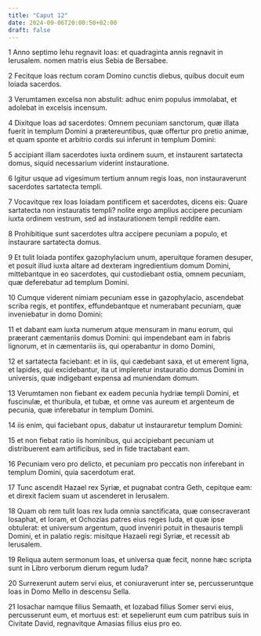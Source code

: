```yaml
---
title: "Caput 12"
date: 2024-09-06T20:00:50+02:00
draft: false
---
```



1 Anno septimo Iehu regnavit Ioas: et quadraginta annis regnavit in Ierusalem. nomen matris eius Sebia de Bersabee.

2 Fecitque Ioas rectum coram Domino cunctis diebus, quibus docuit eum Ioiada sacerdos.

3 Verumtamen excelsa non abstulit: adhuc enim populus immolabat, et adolebat in excelsis incensum.

4 Dixitque Ioas ad sacerdotes: Omnem pecuniam sanctorum, quæ illata fuerit in templum Domini a prætereuntibus, quæ offertur pro pretio animæ, et quam sponte et arbitrio cordis sui inferunt in templum Domini:

5 accipiant illam sacerdotes iuxta ordinem suum, et instaurent sartatecta domus, siquid necessarium viderint instauratione.

6 Igitur usque ad vigesimum tertium annum regis Ioas, non instauraverunt sacerdotes sartatecta templi.

7 Vocavitque rex Ioas Ioiadam pontificem et sacerdotes, dicens eis: Quare sartatecta non instauratis templi? nolite ergo amplius accipere pecuniam iuxta ordinem vestrum, sed ad instaurationem templi reddite eam.

8 Prohibitique sunt sacerdotes ultra accipere pecuniam a populo, et instaurare sartatecta domus.

9 Et tulit Ioiada pontifex gazophylacium unum, aperuitque foramen desuper, et posuit illud iuxta altare ad dexteram ingredientium domum Domini, mittebantque in eo sacerdotes, qui custodiebant ostia, omnem pecuniam, quæ deferebatur ad templum Domini.

10 Cumque viderent nimiam pecuniam esse in gazophylacio, ascendebat scriba regis, et pontifex, effundebantque et numerabant pecuniam, quæ inveniebatur in domo Domini:

11 et dabant eam iuxta numerum atque mensuram in manu eorum, qui præerant cæmentariis domus Domini: qui impendebant eam in fabris lignorum, et in cæmentariis iis, qui operabantur in domo Domini,

12 et sartatecta faciebant: et in iis, qui cædebant saxa, et ut emerent ligna, et lapides, qui excidebantur, ita ut impleretur instauratio domus Domini in universis, quæ indigebant expensa ad muniendam domum.

13 Verumtamen non fiebant ex eadem pecunia hydriæ templi Domini, et fuscinulæ, et thuribula, et tubæ, et omne vas aureum et argenteum de pecunia, quæ inferebatur in templum Domini.

14 iis enim, qui faciebant opus, dabatur ut instauraretur templum Domini:

15 et non fiebat ratio iis hominibus, qui accipiebant pecuniam ut distribuerent eam artificibus, sed in fide tractabant eam.

16 Pecuniam vero pro delicto, et pecuniam pro peccatis non inferebant in templum Domini, quia sacerdotum erat.

17 Tunc ascendit Hazael rex Syriæ, et pugnabat contra Geth, cepitque eam: et direxit faciem suam ut ascenderet in Ierusalem.

18 Quam ob rem tulit Ioas rex Iuda omnia sanctificata, quæ consecraverant Iosaphat, et Ioram, et Ochozias patres eius reges Iuda, et quæ ipse obtulerat: et universum argentum, quod inveniri potuit in thesauris templi Domini, et in palatio regis: misitque Hazaeli regi Syriæ, et recessit ab Ierusalem.

19 Reliqua autem sermonum Ioas, et universa quæ fecit, nonne hæc scripta sunt in Libro verborum dierum regum Iuda?

20 Surrexerunt autem servi eius, et coniuraverunt inter se, percusseruntque Ioas in Domo Mello in descensu Sella.

21 Iosachar namque filius Semaath, et Iozabad filius Somer servi eius, percusserunt eum, et mortuus est: et sepelierunt eum cum patribus suis in Civitate David, regnavitque Amasias filius eius pro eo.

